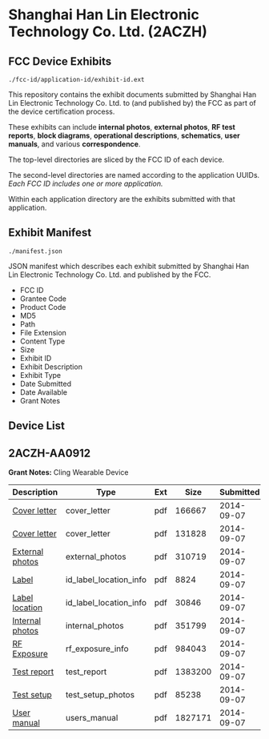 # Shanghai Han Lin Electronic Technology Co. Ltd. (2ACZH)
## FCC Device Exhibits

```
./fcc-id/application-id/exhibit-id.ext
```

This repository contains the exhibit documents submitted by Shanghai Han Lin Electronic Technology Co. Ltd. to (and published by) the FCC as part of the device certification process.

These exhibits can include **internal photos**, **external photos**, **RF test reports**, **block diagrams**, **operational descriptions**, **schematics**, **user manuals**, and various **correspondence**.

The top-level directories are sliced by the FCC ID of each device.

The second-level directories are named according to the application UUIDs. *Each FCC ID includes one or more application.*

Within each application directory are the exhibits submitted with that application. 

## Exhibit Manifest

```
./manifest.json
```

JSON manifest which describes each exhibit submitted by Shanghai Han Lin Electronic Technology Co. Ltd. and published by the FCC.

- FCC ID
- Grantee Code
- Product Code
- MD5
- Path
- File Extension
- Content Type
- Size
- Exhibit ID
- Exhibit Description
- Exhibit Type
- Date Submitted
- Date Available
- Grant Notes

## Device List
## 2ACZH-AA0912
**Grant Notes:** Cling Wearable Device

| Description | Type | Ext | Size | Submitted | Available |
| ----------- | ---- | --- | ---- | --------- | --------- |
| [Cover letter](2ACZH-AA0912/9c046baa96b041fe6b5e5ec70005b3f7/2381023.pdf) | cover_letter | pdf | 166667 | 2014-09-07 | 2014-09-07 |
| [Cover letter](2ACZH-AA0912/9c046baa96b041fe6b5e5ec70005b3f7/2381024.pdf) | cover_letter | pdf | 131828 | 2014-09-07 | 2014-09-07 |
| [External photos](2ACZH-AA0912/9c046baa96b041fe6b5e5ec70005b3f7/2381025.pdf) | external_photos | pdf | 310719 | 2014-09-07 | 2014-09-07 |
| [Label](2ACZH-AA0912/9c046baa96b041fe6b5e5ec70005b3f7/2381026.pdf) | id_label_location_info | pdf | 8824 | 2014-09-07 | 2014-09-07 |
| [Label location](2ACZH-AA0912/9c046baa96b041fe6b5e5ec70005b3f7/2381027.pdf) | id_label_location_info | pdf | 30846 | 2014-09-07 | 2014-09-07 |
| [Internal photos](2ACZH-AA0912/9c046baa96b041fe6b5e5ec70005b3f7/2381028.pdf) | internal_photos | pdf | 351799 | 2014-09-07 | 2014-09-07 |
| [RF Exposure](2ACZH-AA0912/9c046baa96b041fe6b5e5ec70005b3f7/2381030.pdf) | rf_exposure_info | pdf | 984043 | 2014-09-07 | 2014-09-07 |
| [Test report](2ACZH-AA0912/9c046baa96b041fe6b5e5ec70005b3f7/2381032.pdf) | test_report | pdf | 1383200 | 2014-09-07 | 2014-09-07 |
| [Test setup](2ACZH-AA0912/9c046baa96b041fe6b5e5ec70005b3f7/2381033.pdf) | test_setup_photos | pdf | 85238 | 2014-09-07 | 2014-09-07 |
| [User manual](2ACZH-AA0912/9c046baa96b041fe6b5e5ec70005b3f7/2381034.pdf) | users_manual | pdf | 1827171 | 2014-09-07 | 2014-09-07 |
